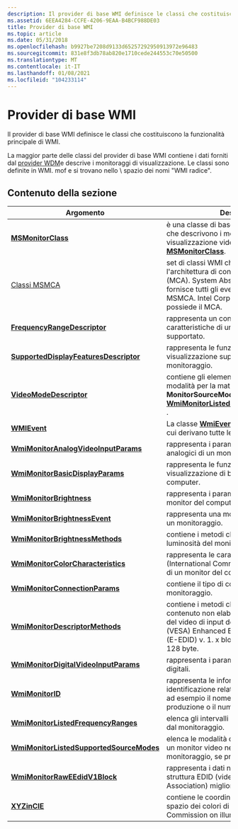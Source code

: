 ```yaml
---
description: Il provider di base WMI definisce le classi che costituiscono la funzionalità principale di WMI.
ms.assetid: 6EEA4284-CCFE-4206-9EAA-B4BCF988DE03
title: Provider di base WMI
ms.topic: article
ms.date: 05/31/2018
ms.openlocfilehash: b9927be7208d9133d65257292950913972e96483
ms.sourcegitcommit: 831e8f3db78ab820e1710cede244553c70e50500
ms.translationtype: MT
ms.contentlocale: it-IT
ms.lasthandoff: 01/08/2021
ms.locfileid: "104233114"
---
```

# <a name="wmi-core-provider"></a>Provider di base WMI

Il provider di base WMI definisce le classi che costituiscono la funzionalità principale di WMI.

La maggior parte delle classi del provider di base WMI contiene i dati forniti dal [provider WDM](wdm-provider.md)e descrive i monitoraggi di visualizzazione. Le classi sono definite in WMI. mof e si trovano nello \\ spazio dei nomi "WMI radice".

## <a name="in-this-section"></a>Contenuto della sezione



| Argomento                                                                                           | Descrizione                                                                                                                                                                                                                    |
|-------------------------------------------------------------------------------------------------|--------------------------------------------------------------------------------------------------------------------------------------------------------------------------------------------------------------------------------|
| [**MSMonitorClass**](msmonitorclass.md)<br/>                                             | è una classe di base WMI astratta. Le classi che descrivono i monitoraggi di visualizzazione video ereditano da questo [**MSMonitorClass**](msmonitorclass.md).<br/>                                                                         |
| [Classi MSMCA](msmca-classes.md)<br/>                                                   | set di classi WMI che espongono l'architettura di controllo del computer (MCA). System Abstraction Layer (SAL) fornisce tutti gli eventi segnalati nella classe MSMCA. Intel Corporation sviluppa e possiede il MCA.<br/>         |
| [**FrequencyRangeDescriptor**](frequencyrangedescriptor.md)<br/>                         | rappresenta un contenitore per le caratteristiche di un intervallo di frequenze supportato.<br/>                                                                                                                                          |
| [**SupportedDisplayFeaturesDescriptor**](supporteddisplayfeaturesdescriptor.md)<br/>     | rappresenta le funzionalità di visualizzazione supportate del monitoraggio.<br/>                                                                                                                                                           |
| [**VideoModeDescriptor**](videomodedescriptor.md)<br/>                                   | contiene gli elementi del descrittore della modalità per la matrice **MonitorSourceModes** nella classe [**WmiMonitorListedSupportedSourceModes**](wmimonitorlistedsupportedsourcemodes.md) .<br/>                                           |
| [**WMIEvent**](wmievent.md)<br/>                                                         | La classe [**WmiEvent**](wmievent.md) è una classe di base da cui derivano tutte le classi di evento WMI.<br/>                                                                                                                |
| [**WmiMonitorAnalogVideoInputParams**](wmimonitoranalogvideoinputparams.md)<br/>         | rappresenta i parametri di input video analogici di un monitor del computer.<br/>                                                                                                                                                 |
| [**WmiMonitorBasicDisplayParams**](wmimonitorbasicdisplayparams.md)<br/>                 | rappresenta le funzionalità di visualizzazione di base di un monitor del computer.<br/>                                                                                                                                                        |
| [**WmiMonitorBrightness**](wmimonitorbrightness.md)<br/>                                 | rappresenta i parametri di luminosità di un monitor del computer.<br/>                                                                                                                                                         |
| [**WmiMonitorBrightnessEvent**](wmimonitorbrightnessevent.md)<br/>                       | rappresenta una modifica della luminosità di un monitoraggio.<br/>                                                                                                                                                                 |
| [**WmiMonitorBrightnessMethods**](wmimonitorbrightnessmethods.md)<br/>                   | contiene i metodi che gestiscono la luminosità del monitoraggio.<br/>                                                                                                                                                                    |
| [**WmiMonitorColorCharacteristics**](wmimonitorcolorcharacteristics.md)<br/>             | rappresenta le caratteristiche dei colori CIE (International Commission on illuminazione) di un monitor del computer.<br/>                                                                                                          |
| [**WmiMonitorConnectionParams**](wmimonitorconnectionparams.md)<br/>                     | contiene il tipo di connessione del monitoraggio.<br/>                                                                                                                                                                        |
| [**WmiMonitorDescriptorMethods**](wmimonitordescriptormethods.md)<br/>                   | contiene i metodi che ottengono il contenuto non elaborato della definizione del video di input dei dati di identificazione (VESA) Enhanced Extended Display Data (E-EDID) v. 1. x blocchi di dati standard a 128 byte.<br/> |
| [**WmiMonitorDigitalVideoInputParams**](wmimonitordigitalvideoinputparams.md)<br/>       | rappresenta i parametri di input per i video digitali.<br/>                                                                                                                                                                      |
| [**WmiMonitorID**](wmimonitorid.md)<br/>                                                 | rappresenta le informazioni di identificazione relative a un monitor video, ad esempio il nome del produttore, l'anno di produzione o il numero di serie.<br/>                                                                                     |
| [**WmiMonitorListedFrequencyRanges**](wmimonitorlistedfrequencyranges.md)<br/>           | elenca gli intervalli di frequenza supportati dal monitoraggio.<br/>                                                                                                                                                                |
| [**WmiMonitorListedSupportedSourceModes**](wmimonitorlistedsupportedsourcemodes.md)<br/> | elenca le modalità di origine supportate per un monitor video nel relativo descrittore di monitoraggio, se presente.<br/>                                                                                                                       |
| [**WmiMonitorRawEEdidV1Block**](wmimonitorraweedidv1block.md)<br/>                       | rappresenta i dati non elaborati di una struttura EDID (video Electronics Standard Association) migliorata.<br/>                                                                      |
| [**XYZinCIE**](xyzincie.md)<br/>                                                         | contiene le coordinate dello schermo nello spazio dei colori di International Commission on illuminazione (CIE) XYZ.<br/>                                                                                                      |



 

 

 




